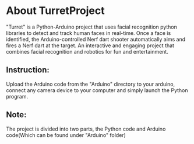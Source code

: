 # About TurretProject
"Turret" is a Python-Arduino project that uses facial recognition python libraries to detect and track human faces in real-time.
Once a face is identified, the Arduino-controlled Nerf dart shooter automatically aims and fires a Nerf dart at the target. 
An interactive and engaging project that combines facial recognition and robotics for fun and entertainment.

## Instruction:
Upload the Arduino code from the "Arduino" directory to your arduino, connect any camera device to your computer and simply launch
the Python program.

## Note:
The project is divided into two parts, the Python code and Arduino code(Which can be found under "Arduino" folder)
